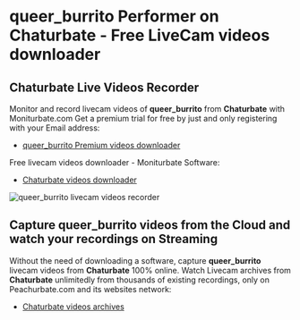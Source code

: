 # queer_burrito Performer on Chaturbate - Free LiveCam videos downloader

## Chaturbate Live Videos Recorder

Monitor and record livecam videos of **queer_burrito** from **Chaturbate** with Moniturbate.com
Get a premium trial for free by just and only registering with your Email address:
* [queer_burrito Premium videos downloader](https://moniturbate.com/request-demo-licence-key.html)

Free livecam videos downloader - Moniturbate Software:
* [Chaturbate videos downloader](https://moniturbate.com/moniturbate-download-software.html)

![queer_burrito livecam videos recorder](https://peachurnet.com/templates/moniturbate-software.png)


## Capture queer_burrito videos from the Cloud and watch your recordings on Streaming

Without the need of downloading a software, capture **queer_burrito** livecam videos from **Chaturbate** 100% online.
Watch Livecam archives from **Chaturbate** unlimitedly from thousands of existing recordings, only on Peachurbate.com and its websites network:
* [Chaturbate videos archives](https://peachurnet.com/)
